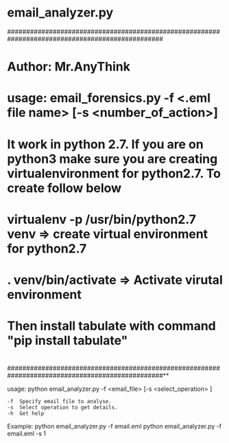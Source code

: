 # email_analyzer.py
#################################################################################################
# 
# Author: Mr.AnyThink
# usage: email_forensics.py -f <.eml file name> [-s <number_of_action>]
# It work in python 2.7. If you are on python3 make sure you are creating virtualenvironment for python2.7. To create follow below
# virtualenv -p /usr/bin/python2.7 venv => create virtual environment for python2.7
# . venv/bin/activate => Activate virutal environment
# Then install tabulate with command "pip install tabulate"
#
#################################################################################################**

usage:
	python email_analyzer.py -f <email_file> [-s <select_operation> ]
	
	-f	Specify email file to analyse.
	-s	Select operation to get details.
	-h	Get help
	
Example: 
	python email_analyzer.py -f email.eml
	python email_analyzer.py -f email.eml -s 1
